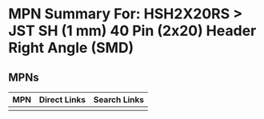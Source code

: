 



# MPN Summary For: HSH2X20RS > JST SH (1 mm) 40 Pin (2x20) Header Right Angle (SMD)

## MPNs
  

|MPN|Direct Links|Search Links|
| :--- | :--- | :--- |
||||
